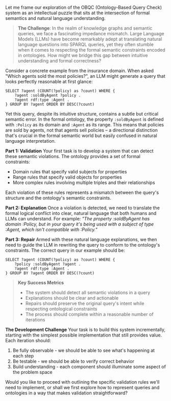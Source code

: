 Let me frame our exploration of the OBQC (Ontology-Based Query Check) system as an intellectual puzzle that sits at the intersection of formal semantics and natural language understanding. 

> **The Challenge**: In the realm of knowledge graphs and semantic queries, we face a fascinating impedance mismatch. Large Language Models (LLMs) have become remarkably adept at translating natural language questions into SPARQL queries, yet they often stumble when it comes to respecting the formal semantic constraints encoded in ontologies. How might we bridge this gap between intuitive understanding and formal correctness?

Consider a concrete example from the insurance domain. When asked "Which agents sold the most policies?", an LLM might generate a query that looks perfectly reasonable at first glance:

```sparql
SELECT ?agent (COUNT(?policy) as ?count) WHERE {
    ?agent :soldByAgent ?policy .
    ?agent rdf:type :Agent .
} GROUP BY ?agent ORDER BY DESC(?count)
```

Yet this query, despite its intuitive structure, contains a subtle but critical semantic error. In the formal ontology, the property `:soldByAgent` is defined with `:Policy` as its domain and `:Agent` as its range. This means that policies are sold by agents, not that agents sell policies – a directional distinction that's crucial in the formal semantic world but easily confused in natural language interpretation.

**Part 1: Validation**
Your first task is to develop a system that can detect these semantic violations. The ontology provides a set of formal constraints:
- Domain rules that specify valid subjects for properties
- Range rules that specify valid objects for properties
- More complex rules involving multiple triples and their relationships

Each violation of these rules represents a mismatch between the query's structure and the ontology's semantic constraints.

**Part 2: Explanation**
Once a violation is detected, we need to translate the formal logical conflict into clear, natural language that both humans and LLMs can understand. For example:
*"The property :soldByAgent has domain :Policy, but in your query it's being used with a subject of type :Agent, which isn't compatible with :Policy."*

**Part 3: Repair**
Armed with these natural language explanations, we then need to guide the LLM in rewriting the query to conform to the ontology's constraints. The correct query in our example should be:

```sparql
SELECT ?agent (COUNT(?policy) as ?count) WHERE {
    ?policy :soldByAgent ?agent .
    ?agent rdf:type :Agent .
} GROUP BY ?agent ORDER BY DESC(?count)
```

> **Key Success Metrics**
> - The system should detect all semantic violations in a query
> - Explanations should be clear and actionable
> - Repairs should preserve the original query's intent while respecting ontological constraints
> - The process should complete within a reasonable number of iterations

**The Development Challenge**
Your task is to build this system incrementally, starting with the simplest possible implementation that still provides value. Each iteration should:
1. Be fully observable - we should be able to see what's happening at each step
2. Be testable - we should be able to verify correct behavior
3. Build understanding - each component should illuminate some aspect of the problem space

Would you like to proceed with outlining the specific validation rules we'll need to implement, or shall we first explore how to represent queries and ontologies in a way that makes validation straightforward?
